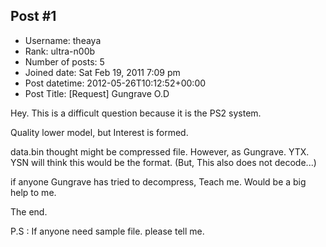 ## Post #1
- Username: theaya
- Rank: ultra-n00b
- Number of posts: 5
- Joined date: Sat Feb 19, 2011 7:09 pm
- Post datetime: 2012-05-26T10:12:52+00:00
- Post Title: [Request] Gungrave O.D

Hey.
This is a difficult question because it is the PS2 system.

Quality lower model, but
Interest is formed.

data.bin thought might be compressed file.
However, as Gungrave. YTX. YSN will think this would be the format.
(But, This also does not decode...)

if anyone Gungrave  has tried to decompress, Teach me.
Would be a big help to me.

The end.

P.S : If anyone need sample file. please tell me.
